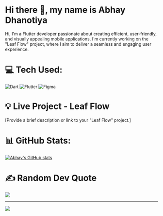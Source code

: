 # Hi there 👋, my name is **Abhay Dhanotiya**

Hi, I'm a Flutter developer passionate about creating efficient, user-friendly, and visually appealing mobile applications. I'm currently working on the "Leaf Flow" project, where I aim to deliver a seamless and engaging user experience.

# 💻 Tech Used:
![Dart](https://img.shields.io/badge/dart-%230175C2.svg?style=for-the-badge&logo=dart&logoColor=white) ![Flutter](https://img.shields.io/badge/Flutter-%2302569B.svg?style=for-the-badge&logo=Flutter&logoColor=white) ![Figma](https://img.shields.io/badge/figma-%23F24E1E.svg?style=for-the-badge&logo=figma&logoColor=white) 

# 💡 Live Project - Leaf Flow
[Provide a brief description or link to your "Leaf Flow" project.]

# 📊 GitHub Stats:
[![Abhay's GitHub stats](https://github-readme-stats.vercel.app/api?username=abhaydhanotiya)](https://github.com/abhaydhanotiya/Leaf_flow-News-App-)

# ✍️ Random Dev Quote
![](https://quotes-github-readme.vercel.app/api?type=horizontal&theme=radical)

---
[![](https://visitcount.itsvg.in/api?id=abhaydhanotiya&icon=2&color=11)](https://visitcount.itsvg.in)

<!-- Proudly created with GPRM ( https://gprm.itsvg.in ) -->
